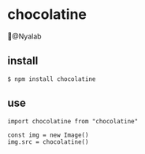 # chocolatine

🖕@Nyalab

## install

```console
$ npm install chocolatine
```

## use

```
import chocolatine from "chocolatine"

const img = new Image()
img.src = chocolatine()
```
